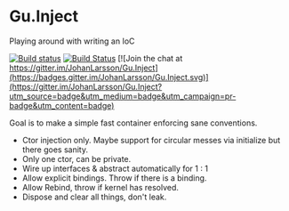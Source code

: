 # Gu.Inject

Playing around with writing an IoC

[![Build status](https://ci.appveyor.com/api/projects/status/c51yih3egb6lik1n/branch/master?svg=true)](https://ci.appveyor.com/project/GuOrg/gu-inject/branch/master)
[![Build Status](https://dev.azure.com/guorg/Gu.Inject/_apis/build/status/GuOrg.Gu.Inject?branchName=master)](https://dev.azure.com/guorg/Gu.Inject/_build/latest?definitionId=2&branchName=master)
[![Join the chat at https://gitter.im/JohanLarsson/Gu.Inject](https://badges.gitter.im/JohanLarsson/Gu.Inject.svg)](https://gitter.im/JohanLarsson/Gu.Inject?utm_source=badge&utm_medium=badge&utm_campaign=pr-badge&utm_content=badge)

Goal is to make a simple fast container enforcing sane conventions.

- Ctor injection only. Maybe support for circular messes via initialize but there goes sanity.
- Only one ctor, can be private.
- Wire up interfaces & abstract automatically for 1 : 1
- Allow explicit bindings. Throw if there is a binding.
- Allow Rebind, throw if kernel has resolved.
- Dispose and clear all things, don't leak.
